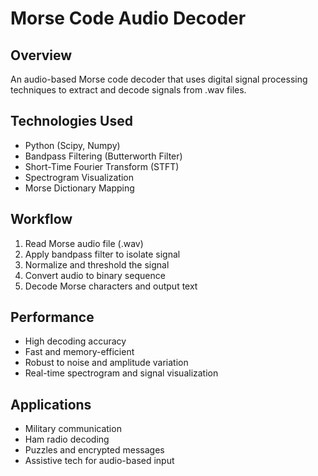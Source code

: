 # Morse Code Audio Decoder

## Overview
An audio-based Morse code decoder that uses digital signal processing techniques to extract and decode signals from .wav files.

## Technologies Used
- Python (Scipy, Numpy)
- Bandpass Filtering (Butterworth Filter)
- Short-Time Fourier Transform (STFT)
- Spectrogram Visualization
- Morse Dictionary Mapping

## Workflow
1. Read Morse audio file (.wav)
2. Apply bandpass filter to isolate signal
3. Normalize and threshold the signal
4. Convert audio to binary sequence
5. Decode Morse characters and output text

## Performance
- High decoding accuracy
- Fast and memory-efficient
- Robust to noise and amplitude variation
- Real-time spectrogram and signal visualization

## Applications
- Military communication
- Ham radio decoding
- Puzzles and encrypted messages
- Assistive tech for audio-based input
